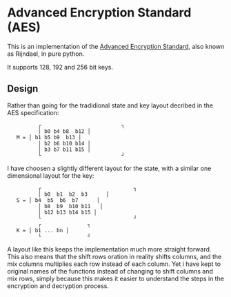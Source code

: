 Advanced Encryption Standard (AES)
=================================

This is an implementation of the [Advanced Encryption
Standard](https://en.wikipedia.org/wiki/Advanced_Encryption_Standard), also known as
Rijndael, in pure python.

It supports 128, 192 and 256 bit keys.


Design
------

Rather than going for the tradidional state and key layout decribed in
the AES specification:

```
          ┌                          ┐
          │ b0 b4 b8  b12 │   
   M = │ b1 b5 b9  b13 │
          │ b2 b6 b10 b14 │
          │ b3 b7 b11 b15 │
          └                          ┘
```

I have choosen a slightly different layout for the state, with a similar one dimensional layout for the key:

```
          ┌                              ┐
          │ b0  b1  b2  b3      │   
   S = │ b4  b5  b6  b7      │
          │ b8  b9  b10 b11   │
          │ b12 b13 b14 b15 │
          └                              ┘
          ┌               ┐
   K = │ b1 ... bn │
          └               ┘
```

A layout like this keeps the implementation much more straight forward.
This also means that the shift rows oration in reality shifts columns, and the
mix columns multiplies each row instead of each column. Yet i have kept to
original names of the functions instead of changing to shift columns and mix
rows, simply because this makes it easier to understand the steps in the
encryption and decryption process.

